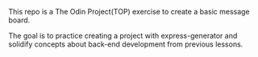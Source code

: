 This repo is a The Odin Project(TOP) exercise to create a basic message board.

The goal is to practice creating a project with express-generator and solidify concepts about back-end development from previous lessons.
